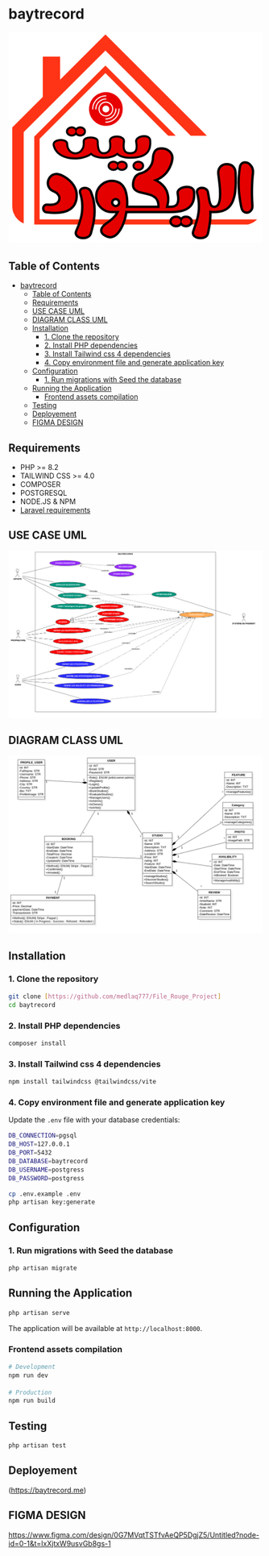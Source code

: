 # baytrecord

![baytrecord Logo](./resources/img/logo.svg "baytrecord Logo")

## Table of Contents

- [baytrecord](#baytrecord)
  - [Table of Contents](#table-of-contents)
  - [Requirements](#requirements)
  - [USE CASE UML](#use-case-uml)
  - [DIAGRAM CLASS UML](#diagram-class-uml)
  - [Installation](#installation)
    - [1. Clone the repository](#1-clone-the-repository)
    - [2. Install PHP dependencies](#2-install-php-dependencies)
    - [3. Install Tailwind css 4 dependencies](#3-install-tailwind-css-4-dependencies)
    - [4. Copy environment file and generate application key](#4-copy-environment-file-and-generate-application-key)
  - [Configuration](#configuration)
    - [1. Run migrations with Seed the database](#1-run-migrations-with-seed-the-database)
  - [Running the Application](#running-the-application)
    - [Frontend assets compilation](#frontend-assets-compilation)
  - [Testing](#testing)
  - [Deployement](#deployement)
  - [FIGMA DESIGN](#figma-design)

## Requirements

- PHP >= 8.2
- TAILWIND CSS >= 4.0
- COMPOSER
- POSTGRESQL
- NODE.JS & NPM
- [Laravel requirements](https://laravel.com/docs/12.x/deployment#server-requirements)

## USE CASE UML

![baytrecord Use Case](./UML/UseCaseDiagram1.png "Use Case UML")

## DIAGRAM CLASS UML

![baytrecord Use Case](./UML/Diagramme_classe.png "Use Case UML")

## Installation

### 1. Clone the repository

```bash
git clone [https://github.com/medlaq777/File_Rouge_Project]
cd baytrecord
```

### 2. Install PHP dependencies

```bash
composer install
```

### 3. Install Tailwind css 4 dependencies

```bash
npm install tailwindcss @tailwindcss/vite
```

### 4. Copy environment file and generate application key

Update the `.env` file with your database credentials:

``` bash
DB_CONNECTION=pgsql
DB_HOST=127.0.0.1
DB_PORT=5432
DB_DATABASE=baytrecord
DB_USERNAME=postgress
DB_PASSWORD=postgress
```

```bash
cp .env.example .env
php artisan key:generate
```

## Configuration

### 1. Run migrations with Seed the database

```bash
php artisan migrate
```

## Running the Application

```bash
php artisan serve
```

The application will be available at `http://localhost:8000`.

### Frontend assets compilation

```bash
# Development
npm run dev

# Production
npm run build
```

## Testing

```bash
php artisan test
```

## Deployement

(https://baytrecord.me)

## FIGMA DESIGN

https://www.figma.com/design/0G7MVqtTSTfvAeQP5DgjZ5/Untitled?node-id=0-1&t=IxXjtxW9usvGb8gs-1

